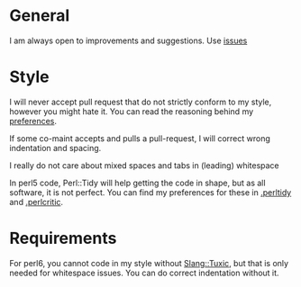 # General

I am always open to improvements and suggestions.
Use [issues](https://github.com/Tux/CSV/issues)

# Style

I will never accept pull request that do not strictly conform to my
style, however you might hate it. You can read the reasoning behind
my [preferences](http://tux.nl/style.html).

If some co-maint accepts and pulls a pull-request, I will correct wrong
indentation and spacing.

I really do not care about mixed spaces and tabs in (leading) whitespace

In perl5 code, Perl::Tidy will help getting the code in shape, but as all
software, it is not perfect. You can find my preferences for these in
[.perltidy](https://github.com/Tux/Release-Checklist/blob/master/.perltidyrc) and
[.perlcritic](https://github.com/Tux/Release-Checklist/blob/master/.perlcriticrc).

# Requirements

For perl6, you cannot code in my style without
[Slang::Tuxic](https://github.com/FROGGS/p6-Slang-Tuxic), but that is only
needed for whitespace issues. You can do correct indentation without it.
